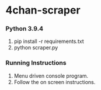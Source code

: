 # 4chan-scraper

### Python 3.9.4

1. pip install -r requirements.txt
2. python scraper.py

### Running Instructions
1. Menu driven console program.
2. Follow the on screen instructions.
